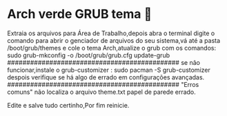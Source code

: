 # Arch verde GRUB tema 🎨
 Extraia os arquivos para Área de Trabalho,depois abra o terminal digite o comando para abrir o genciador de arquivos do seu sistema,vá até a pasta /boot/grub/themes e cole o tema Arch,atualize o grub com os comandos:
sudo grub-mkconfig -o /boot/grub/grub.cfg
update-grub
#############################################
se não funcionar,instale o grub-customizer :
sudo pacman -S grub-customizer
despois verifique se há algo de errado em configurações avançadas.
#############################################
"Erros comuns"
não localiza o arquivo theme.txt
papel de parede errado.

Edite e salve tudo certinho,Por fim reinicie.
